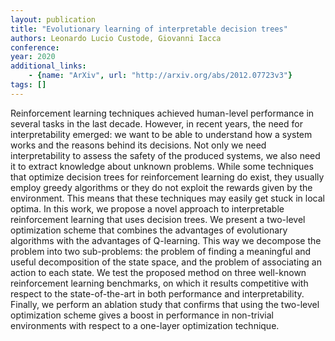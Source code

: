 ```yaml
---
layout: publication
title: "Evolutionary learning of interpretable decision trees"
authors: Leonardo Lucio Custode, Giovanni Iacca
conference: 
year: 2020
additional_links: 
    - {name: "ArXiv", url: "http://arxiv.org/abs/2012.07723v3"}
tags: []
---
```

Reinforcement learning techniques achieved human-level performance in several
tasks in the last decade. However, in recent years, the need for
interpretability emerged: we want to be able to understand how a system works
and the reasons behind its decisions. Not only we need interpretability to
assess the safety of the produced systems, we also need it to extract knowledge
about unknown problems. While some techniques that optimize decision trees for
reinforcement learning do exist, they usually employ greedy algorithms or they
do not exploit the rewards given by the environment. This means that these
techniques may easily get stuck in local optima. In this work, we propose a
novel approach to interpretable reinforcement learning that uses decision
trees. We present a two-level optimization scheme that combines the advantages
of evolutionary algorithms with the advantages of Q-learning. This way we
decompose the problem into two sub-problems: the problem of finding a
meaningful and useful decomposition of the state space, and the problem of
associating an action to each state. We test the proposed method on three
well-known reinforcement learning benchmarks, on which it results competitive
with respect to the state-of-the-art in both performance and interpretability.
Finally, we perform an ablation study that confirms that using the two-level
optimization scheme gives a boost in performance in non-trivial environments
with respect to a one-layer optimization technique.